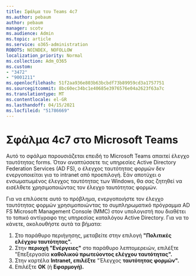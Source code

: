 ```yaml
---
title: Σφάλμα του Teams 4c7
ms.author: pebaum
author: pebaum
manager: scotv
ms.audience: Admin
ms.topic: article
ms.service: o365-administration
ROBOTS: NOINDEX, NOFOLLOW
localization_priority: Normal
ms.collection: Adm_O365
ms.custom:
- "3472"
- "9001211"
ms.openlocfilehash: 51f2aa936e803b63bcbdf73b89959cd3a1757751
ms.sourcegitcommit: 8bc60ec34bc1e40685e3976576e04a2623f63a7c
ms.translationtype: MT
ms.contentlocale: el-GR
ms.lasthandoff: 04/15/2021
ms.locfileid: "51786669"
---
```

# <a name="4c7-error-in-microsoft-teams"></a>Σφάλμα 4c7 στο Microsoft Teams

Αυτό το σφάλμα παρουσιάζεται επειδή το Microsoft Teams απαιτεί έλεγχο ταυτότητας forms. Όταν αναπτύσσετε τις υπηρεσίες Active Directory Federation Services (AD FS), ο έλεγχος ταυτότητας φορμών δεν ενεργοποιείται για το intranet από προεπιλογή. Εάν αποτύχει ο ενσωματωμένος έλεγχος ταυτότητας των Windows, θα σας ζητηθεί να εισέλθετε χρησιμοποιώντας τον έλεγχο ταυτότητας φορμών.

Για να επιλύσετε αυτό το πρόβλημα, ενεργοποιήστε τον έλεγχο ταυτότητας φορμών χρησιμοποιώντας το συμπληρωματικό πρόγραμμα AD FS Microsoft Management Console (MMC) στον υπολογιστή που διαθέτει το τοπικό αντίγραφο της υπηρεσίας καταλόγου Active Directory. Για να το κάνετε, ακολουθήστε αυτά τα βήματα: 

1. Στο παράθυρο περιήγησης, μεταβείτε στην επιλογή **"Πολιτικές ελέγχου ταυτότητας".**
2. Στην **περιοχή "Ενέργειες"** στο παράθυρο λεπτομερειών, επιλέξτε "Επεξεργασία **καθολικού πρωτεύοντος ελέγχου ταυτότητας".**
3. Στην καρτέλα **Intranet, επιλέξτε** "Έλεγχος **ταυτότητας φορμών".**
4. Επιλέξτε **OK** (ή **Εφαρμογή).**